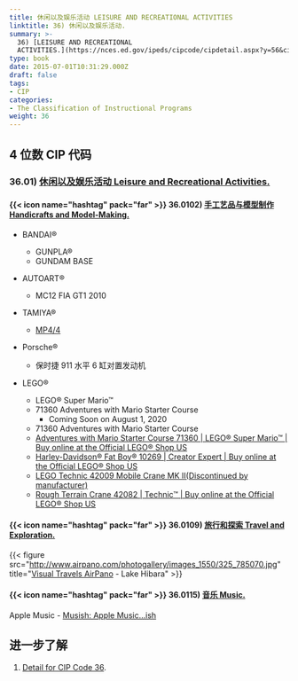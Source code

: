 ```yaml
---
title: 休闲以及娱乐活动 LEISURE AND RECREATIONAL ACTIVITIES
linktitle: 36) 休闲以及娱乐活动.
summary: >-
  36) [LEISURE AND RECREATIONAL
  ACTIVITIES.](https://nces.ed.gov/ipeds/cipcode/cipdetail.aspx?y=56&cip=36).
type: book
date: 2015-07-01T10:31:29.000Z
draft: false
tags:
- CIP
categories:
- The Classification of Instructional Programs
weight: 36
---
```


## 4 位数 CIP 代码

### 36.01) [休闲以及娱乐活动 Leisure and Recreational Activities.](https://nces.ed.gov/ipeds/cipcode/cipdetail.aspx?y=56&cip=36.01)

#### {{< icon name="hashtag" pack="far" >}} 36.0102) [手工艺品与模型制作 Handicrafts and Model-Making.](https://nces.ed.gov/ipeds/cipcode/cipdetail.aspx?y=56&cip=36.0102)

- BANDAI®
    - GUNPLA® 
    - GUNDAM BASE
- AUTOART®
    - MC12 FIA GT1 2010
- TAMIYA®
    - [MP4/4](https://cn.mclaren.com/racing/heritage/cars/1988-formula-1-mclaren-mp4-4/)
- Porsche®
    - 保时捷 911 水平 6 缸对置发动机

- LEGO®
    - LEGO® Super Mario™
    - 71360 Adventures with Mario Starter Course 
        - Coming Soon on August 1, 2020
    - 71360 Adventures with Mario Starter Course
    - [Adventures with Mario Starter Course 71360 | LEGO® Super Mario™ | Buy online at the Official LEGO® Shop US](https://www.lego.com/en-us/product/adventures-with-mario-starter-course-71360)
    - [Harley-Davidson® Fat Boy® 10269 | Creator Expert | Buy online at the Official LEGO® Shop US](https://www.lego.com/en-us/product/harley-davidson-fat-boy-10269)
    - [LEGO Technic 42009 Mobile Crane MK II(Discontinued by manufacturer)](https://www.amazon.com/LEGO-Technic-Mobile-Discontinued-manufacturer/dp/B00E3OPSJM)
    - [Rough Terrain Crane 42082 | Technic™ | Buy online at the Official LEGO® Shop US](https://www.lego.com/en-us/product/rough-terrain-crane-42082)

#### {{< icon name="hashtag" pack="far" >}} 36.0109) [旅行和探索 Travel and Exploration.](https://nces.ed.gov/ipeds/cipcode/cipdetail.aspx?y=56&cip=36.0109)

{{< figure src="http://www.airpano.com/photogallery/images_1550/325_785070.jpg" title="[Visual Travels AirPano](http://www.airpano.com/) - Lake Hibara" >}}

#### {{< icon name="hashtag" pack="far" >}} 36.0115) [音乐 Music.](https://nces.ed.gov/ipeds/cipcode/cipdetail.aspx?y=56&cip=36.0115)

Apple Music - [Musish: Apple Music...ish](https://github.com/Musish/Musish)

## 进一步了解

1. [Detail for CIP Code 36](https://nces.ed.gov/ipeds/cipcode/cipdetail.aspx?y=56&cip=36).